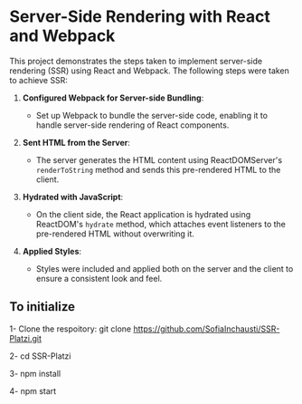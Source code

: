 # Server-Side Rendering with React and Webpack

This project demonstrates the steps taken to implement server-side rendering (SSR) using React and Webpack. The following steps were taken to achieve SSR:

1. **Configured Webpack for Server-side Bundling**:
   - Set up Webpack to bundle the server-side code, enabling it to handle server-side rendering of React components.

2. **Sent HTML from the Server**:
   - The server generates the HTML content using ReactDOMServer's `renderToString` method and sends this pre-rendered HTML to the client.

3. **Hydrated with JavaScript**:
   - On the client side, the React application is hydrated using ReactDOM's `hydrate` method, which attaches event listeners to the pre-rendered HTML without overwriting it.

4. **Applied Styles**:
   - Styles were included and applied both on the server and the client to ensure a consistent look and feel.

## To initialize

1- Clone the respoitory:   git clone https://github.com/SofiaInchausti/SSR-Platzi.git

2- cd SSR-Platzi

3- npm install

4- npm start
